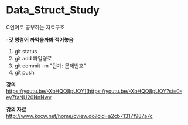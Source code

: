 # Data_Struct_Study
C언어로 공부하는 자료구조

<b>-깃 명령어 까먹을까봐 적어놓음</b>
1. git status
2. git add 파일경로
3. git commit -m "단계: 문제번호"
4. git push

<b>강의</b>  
https://youtu.be/-XbHQQ8pUQY](https://youtu.be/-XbHQQ8pUQY?si=0-ey7faNU20NnNwv

<b>강의 자료</b>  
http://www.kocw.net/home/cview.do?cid=a2cb71317f987a7c
